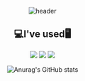   <div align=center>

![header](https://capsule-render.vercel.app/api?type=wave&color=auto&height=300&section=header&text=I\'m%20JRototo&fontSize=80)  
  ## 💻I've used🖥️
<p><img src="https://img.shields.io/badge/windows-blue?style=flat-square&logo=windows&logoColor=white"/>
<img src="https://img.shields.io/badge/HTML5-#e54d25?style=flat-square&logo=html5&logoColor=white"/>
<img src="https://img.shields.io/badge/CSS3-#0b74b8?style=flat-square&logo=css3&logoColor=white"/>
</p>

![Anurag's GitHub stats](https://github-readme-stats.vercel.app/api?username=JRototo&show_icons=true&theme=buefy&count_private=true)
</div>
